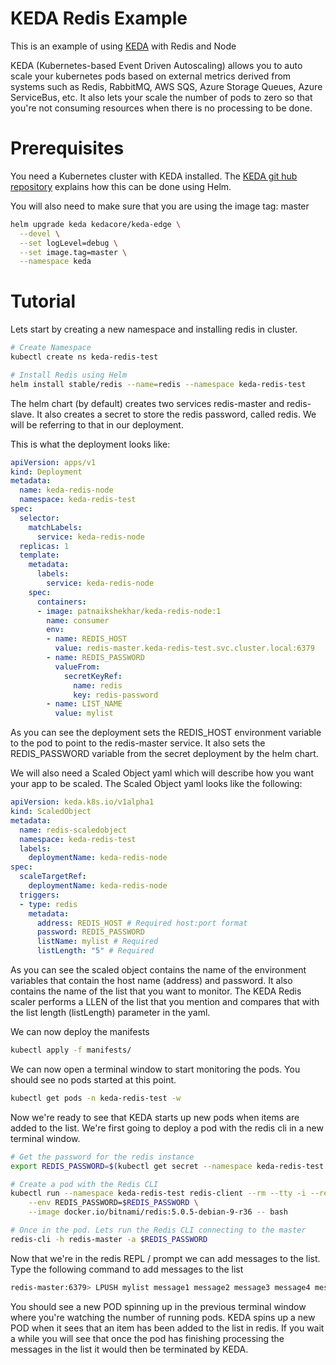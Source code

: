 # KEDA Redis Example

This is an example of using [KEDA](https://github.com/kedacore/keda) with Redis and Node

KEDA (Kubernetes-based Event Driven Autoscaling) allows you to auto scale your kubernetes pods based on external metrics derived from systems such as Redis, RabbitMQ, AWS SQS, Azure Storage Queues, Azure ServiceBus, etc. It also lets your scale the number of pods to zero so that you're not consuming resources when there is no processing to be done.

# Prerequisites
You need a Kubernetes cluster with KEDA installed. The [KEDA git hub repository](https://github.com/kedacore/keda) explains how this can be done using Helm.

You will also need to make sure that you are using the image tag: master
```sh
helm upgrade keda kedacore/keda-edge \
  --devel \
  --set logLevel=debug \
  --set image.tag=master \
  --namespace keda
```

# Tutorial

Lets start by creating a new namespace and installing redis in cluster. 

```sh
# Create Namespace
kubectl create ns keda-redis-test

# Install Redis using Helm
helm install stable/redis --name=redis --namespace keda-redis-test
```

The helm chart (by default) creates two services redis-master and redis-slave. It also creates a secret to store the redis password, called redis. We will be referring to that in our deployment.

This is what the deployment looks like:
```yaml
apiVersion: apps/v1
kind: Deployment
metadata:
  name: keda-redis-node
  namespace: keda-redis-test
spec:
  selector:
    matchLabels:
      service: keda-redis-node
  replicas: 1
  template:
    metadata:
      labels:
        service: keda-redis-node
    spec:
      containers:
      - image: patnaikshekhar/keda-redis-node:1
        name: consumer
        env:
        - name: REDIS_HOST
          value: redis-master.keda-redis-test.svc.cluster.local:6379
        - name: REDIS_PASSWORD
          valueFrom:
            secretKeyRef:
              name: redis
              key: redis-password
        - name: LIST_NAME
          value: mylist
```

As you can see the deployment sets the REDIS_HOST environment variable to the pod to point to the redis-master service. It also sets the REDIS_PASSWORD variable from the secret deployment by the helm chart.

We will also need a Scaled Object yaml which will describe how you want your app to be scaled. The Scaled Object yaml looks like the following:

```yaml
apiVersion: keda.k8s.io/v1alpha1
kind: ScaledObject
metadata:
  name: redis-scaledobject
  namespace: keda-redis-test
  labels:
    deploymentName: keda-redis-node
spec:
  scaleTargetRef:
    deploymentName: keda-redis-node
  triggers:
  - type: redis
    metadata:
      address: REDIS_HOST # Required host:port format
      password: REDIS_PASSWORD
      listName: mylist # Required
      listLength: "5" # Required
```

As you can see the scaled object contains the name of the environment variables that contain the host name (address) and password. It also contains the name of the list that you want to monitor. The KEDA Redis scaler performs a LLEN of the list that you mention and compares that with the list length (listLength) parameter in the yaml.

We can now deploy the manifests

```sh
kubectl apply -f manifests/
```

We can now open a terminal window to start monitoring the pods. You should see no pods started at this point.

```sh
kubectl get pods -n keda-redis-test -w
```

Now we're ready to see that KEDA starts up new pods when items are added to the list. We're first going to deploy a pod with the redis cli in a new terminal window.

```sh
# Get the password for the redis instance
export REDIS_PASSWORD=$(kubectl get secret --namespace keda-redis-test redis -o jsonpath="{.data.redis-password}" | base64 --decode)

# Create a pod with the Redis CLI
kubectl run --namespace keda-redis-test redis-client --rm --tty -i --restart='Never' \
    --env REDIS_PASSWORD=$REDIS_PASSWORD \
    --image docker.io/bitnami/redis:5.0.5-debian-9-r36 -- bash

# Once in the pod. Lets run the Redis CLI connecting to the master
redis-cli -h redis-master -a $REDIS_PASSWORD
```

Now that we're in the redis REPL / prompt we can add messages to the list. Type the following command to add messages to the list

```sh
redis-master:6379> LPUSH mylist message1 message2 message3 message4 message5 message6
```

You should see a new POD spinning up in the previous terminal window where you're watching the number of running pods. KEDA spins up a new POD when it sees that an item has been added to the list in redis. If you wait a while you will see that once the pod has finishing processing the messages in the list it would then be terminated by KEDA.


